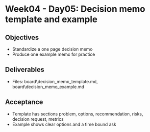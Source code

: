 # Week04 - Day05: Decision memo template and example

## Objectives
- Standardize a one page decision memo
- Produce one example memo for practice

## Deliverables
- Files: board\decision_memo_template.md, board\decision_memo_example.md

## Acceptance
- Template has sections problem, options, recommendation, risks, decision request, metrics
- Example shows clear options and a time bound ask
